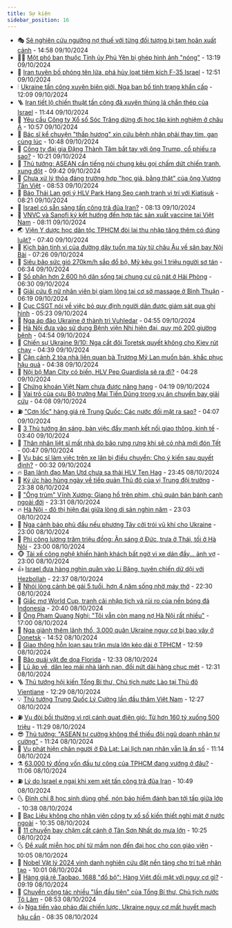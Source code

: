 ```yaml
---
title: Sự kiện
sidebar_position: 16
---
```


<!-- dantri-su-kien:START -->
- 🎭 [Sẽ nghiên cứu ngưỡng nợ thuế với từng đối tượng bị tạm hoãn xuất cảnh](https://dantri.com.vn/kinh-doanh/se-nghien-cuu-nguong-no-thue-voi-tung-doi-tuong-bi-tam-hoan-xuat-canh-20241009210530644.htm) - 14:58 09/10/2024
- 👨‍🏫 [Một phó ban thuộc Tỉnh ủy Phú Yên bị ghép hình ảnh &quot;nóng&quot;](https://dantri.com.vn/xa-hoi/mot-pho-ban-thuoc-tinh-uy-phu-yen-bi-ghep-hinh-anh-nong-20241009192111153.htm) - 13:19 09/10/2024
- 🌮 [Iran tuyên bố phóng tên lửa, phá hủy loạt tiêm kích F-35 Israel](https://dantri.com.vn/the-gioi/iran-tuyen-bo-phong-ten-lua-pha-huy-loat-tiem-kich-f-35-israel-20241009194358588.htm) - 12:51 09/10/2024
- 🕯 [Ukraine tấn công xuyên biên giới, Nga ban bố tình trạng khẩn cấp](https://dantri.com.vn/the-gioi/ukraine-tan-cong-xuyen-bien-gioi-nga-ban-bo-tinh-trang-khan-cap-20241009184616981.htm) - 12:09 09/10/2024
- 🪜 [Iran tiết lộ chiến thuật tấn công đã xuyên thủng lá chắn thép của Israel](https://dantri.com.vn/the-gioi/iran-tiet-lo-chien-thuat-tan-cong-da-xuyen-thung-la-chan-thep-cua-israel-20241009181612884.htm) - 11:44 09/10/2024
- 🐘 [Yêu cầu Công ty Xổ số Sóc Trăng dừng đi học tập kinh nghiệm ở châu Á](https://dantri.com.vn/xa-hoi/yeu-cau-cong-ty-xo-so-soc-trang-dung-di-hoc-tap-kinh-nghiem-o-chau-a-20241009165909692.htm) - 10:57 09/10/2024
- 🤔 [Bác sĩ kể chuyện &quot;thắp hương&quot; xin cứu bệnh nhân phải thay tim, gan cùng lúc](https://dantri.com.vn/suc-khoe/bac-si-ke-chuyen-thap-huong-xin-cuu-benh-nhan-phai-thay-tim-gan-cung-luc-20241009155902291.htm) - 10:48 09/10/2024
- 🧠 [Công ty đại gia Đặng Thành Tâm bắt tay với ông Trump, cổ phiếu ra sao?](https://dantri.com.vn/kinh-doanh/cong-ty-dai-gia-dang-thanh-tam-bat-tay-voi-ong-trump-co-phieu-ra-sao-20241009163223736.htm) - 10:21 09/10/2024
- 📝 [Thủ tướng: ASEAN cần tiếng nói chung kêu gọi chấm dứt chiến tranh, xung đột](https://dantri.com.vn/xa-hoi/thu-tuong-asean-can-tieng-noi-chung-keu-goi-cham-dut-chien-tranh-xung-dot-20241009163656530.htm) - 09:42 09/10/2024
- 🦏 [Chưa xử lý thỏa đáng trường hợp &quot;học giả, bằng thật&quot; của ông Vương Tấn Việt](https://dantri.com.vn/xa-hoi/chua-xu-ly-thoa-dang-truong-hop-hoc-gia-bang-that-cua-ong-vuong-tan-viet-20241009153611868.htm) - 08:53 09/10/2024
- 🥰 [Báo Thái Lan gợi ý HLV Park Hang Seo cạnh tranh vị trí với Kiatisuk](https://dantri.com.vn/the-thao/bao-thai-lan-goi-y-hlv-park-hang-seo-canh-tranh-vi-tri-voi-kiatisuk-20241009141835402.htm) - 08:21 09/10/2024
- 🤗 [Israel có sẵn sàng tấn công trả đũa Iran?](https://dantri.com.vn/the-gioi/israel-co-san-sang-tan-cong-tra-dua-iran-20241007154020466.htm) - 08:13 09/10/2024
- 🌈 [VNVC và Sanofi ký kết hướng đến hợp tác sản xuất vaccine tại Việt Nam](https://dantri.com.vn/suc-khoe/vnvc-va-sanofi-ky-ket-huong-den-hop-tac-san-xuat-vaccine-tai-viet-nam-20241009130447967.htm) - 08:11 09/10/2024
- 🌏 [Viện Y dược học dân tộc TPHCM đòi lại thu nhập tăng thêm có đúng luật?](https://dantri.com.vn/suc-khoe/vien-y-duoc-hoc-dan-toc-tphcm-doi-lai-thu-nhap-tang-them-co-dung-luat-20241008012503701.htm) - 07:40 09/10/2024
- 💄 [Kịch bản tinh vi của đường dây tuồn ma túy từ châu Âu về sân bay Nội Bài](https://dantri.com.vn/phap-luat/kich-ban-tinh-vi-cua-duong-day-tuon-ma-tuy-tu-chau-au-ve-san-bay-noi-bai-20241009141922813.htm) - 07:26 09/10/2024
- 👺 [Siêu bão sức gió 270km/h sắp đổ bộ, Mỹ kêu gọi 1 triệu người sơ tán](https://dantri.com.vn/the-gioi/sieu-bao-suc-gio-270kmh-sap-do-bo-my-keu-goi-1-trieu-nguoi-so-tan-20241009120718260.htm) - 06:34 09/10/2024
- 👹 [Số phận hơn 2.600 hộ dân sống tại chung cư cũ nát ở Hải Phòng](https://dantri.com.vn/xa-hoi/so-phan-hon-2600-ho-dan-song-tai-chung-cu-cu-nat-o-hai-phong-20241009113254219.htm) - 06:30 09/10/2024
- 🌊 [Giải cứu 6 nữ nhân viên bị giam lỏng tại cơ sở massage ở Bình Thuận](https://dantri.com.vn/phap-luat/giai-cuu-6-nu-nhan-vien-bi-giam-long-tai-co-so-massage-o-binh-thuan-20241009124627235.htm) - 06:19 09/10/2024
- 🤠 [Cục CSGT nói về việc bỏ quy định người dân được giám sát qua ghi hình](https://dantri.com.vn/xa-hoi/cuc-csgt-noi-ve-viec-bo-quy-dinh-nguoi-dan-duoc-giam-sat-qua-ghi-hinh-20241009121016127.htm) - 05:23 09/10/2024
- 🎊 [Nga áp đảo Ukraine ở thành trì Vuhledar](https://dantri.com.vn/the-gioi/nga-ap-dao-ukraine-o-thanh-tri-vuhledar-20241009114713352.htm) - 04:55 09/10/2024
- 🐘 [Hà Nội đưa vào sử dụng Bệnh viện Nhi hiện đại, quy mô 200 giường bệnh](https://dantri.com.vn/suc-khoe/ha-noi-dua-vao-su-dung-benh-vien-nhi-hien-dai-quy-mo-200-giuong-benh-20241009115003588.htm) - 04:54 09/10/2024
- 💂 [Chiến sự Ukraine 9/10: Nga cắt đôi Toretsk quyết không cho Kiev rút chạy](https://dantri.com.vn/the-gioi/chien-su-ukraine-910-nga-cat-doi-toretsk-quyet-khong-cho-kiev-rut-chay-20241009090735857.htm) - 04:39 09/10/2024
- 👹 [Cận cảnh 2 tòa nhà liên quan bà Trương Mỹ Lan muốn bán, khắc phục hậu quả](https://dantri.com.vn/bat-dong-san/can-canh-2-toa-nha-lien-quan-ba-truong-my-lan-muon-ban-khac-phuc-hau-qua-20241008162017692.htm) - 04:38 09/10/2024
- 🦒 [Nội bộ Man City có biến, HLV Pep Guardiola sẽ ra đi?](https://dantri.com.vn/the-thao/noi-bo-man-city-co-bien-hlv-pep-guardiola-se-ra-di-20241009110559102.htm) - 04:28 09/10/2024
- 🗽 [Chứng khoán Việt Nam chưa được nâng hạng](https://dantri.com.vn/kinh-doanh/chung-khoan-viet-nam-chua-duoc-nang-hang-20241009111424863.htm) - 04:19 09/10/2024
- 💄 [Vai trò của cựu Bộ trưởng Mai Tiến Dũng trong vụ án chuyến bay giải cứu](https://dantri.com.vn/phap-luat/vai-tro-cua-cuu-bo-truong-mai-tien-dung-trong-vu-an-chuyen-bay-giai-cuu-20241008232317510.htm) - 04:08 09/10/2024
- ⛽️ [&quot;Cơn lốc&quot; hàng giá rẻ Trung Quốc: Các nước đối mặt ra sao?](https://dantri.com.vn/kinh-doanh/con-loc-hang-gia-re-trung-quoc-cac-nuoc-doi-mat-ra-sao-20241006153058050.htm) - 04:07 09/10/2024
- 🥷 [3 Thủ tướng ăn sáng, bàn việc đẩy mạnh kết nối giao thông, kinh tế](https://dantri.com.vn/xa-hoi/3-thu-tuong-an-sang-ban-viec-day-manh-ket-noi-giao-thong-kinh-te-20241009090345767.htm) - 03:40 09/10/2024
- 🤖 [Thân nhân liệt sĩ mất nhà do bão rưng rưng khi sẽ có nhà mới đón Tết](https://dantri.com.vn/an-sinh/than-nhan-liet-si-mat-nha-do-bao-rung-rung-khi-se-co-nha-moi-don-tet-20241009050223735.htm) - 00:47 09/10/2024
- 🌊 [Vụ bác sĩ làm việc trên xe lăn bị điều chuyển: Cho ý kiến sau quyết định?](https://dantri.com.vn/lao-dong-viec-lam/vu-bac-si-lam-viec-tren-xe-lan-bi-dieu-chuyen-cho-y-kien-sau-quyet-dinh-20241008161845049.htm) - 00:32 09/10/2024
- 🔥 [Ban lãnh đạo Man Utd chưa sa thải HLV Ten Hag](https://dantri.com.vn/the-thao/ban-lanh-dao-man-utd-chua-sa-thai-hlv-ten-hag-20241009064130634.htm) - 23:45 08/10/2024
- 🦏 [Ký ức hào hùng ngày về tiếp quản Thủ đô của vị Trung đội trưởng](https://dantri.com.vn/xa-hoi/ky-uc-hao-hung-ngay-ve-tiep-quan-thu-do-cua-vi-trung-doi-truong-20241008180602094.htm) - 23:38 08/10/2024
- 🐘 [&quot;Ông trùm&quot; Vĩnh Xương: Giang hồ trên phim, chủ quán bán bánh canh ngoài đời](https://dantri.com.vn/giai-tri/ong-trum-vinh-xuong-giang-ho-tren-phim-chu-quan-ban-banh-canh-ngoai-doi-20241009013856356.htm) - 23:31 08/10/2024
- 🔥 [Hà Nội - đô thị hiện đại giữa lòng di sản nghìn năm](https://dantri.com.vn/xa-hoi/ha-noi-do-thi-hien-dai-giua-long-di-san-nghin-nam-20241009042542891.htm) - 23:03 08/10/2024
- 💼 [Nga cảnh báo phủ đầu nếu phương Tây cởi trói vũ khí cho Ukraine](https://dantri.com.vn/the-gioi/nga-canh-bao-phu-dau-neu-phuong-tay-coi-troi-vu-khi-cho-ukraine-20241009051818746.htm) - 23:00 08/10/2024
- 🚀 [Phi công lương trăm triệu đồng: Ăn sáng ở Đức, trưa ở Thái, tối ở Hà Nội](https://dantri.com.vn/lao-dong-viec-lam/phi-cong-luong-tram-trieu-dong-an-sang-o-duc-trua-o-thai-toi-o-ha-noi-20241008170204813.htm) - 23:00 08/10/2024
- 🐵 [Tài xế công nghệ khiến hành khách bất ngờ vì xe dán đầy… ảnh vợ](https://dantri.com.vn/an-sinh/tai-xe-cong-nghe-khien-hanh-khach-bat-ngo-vi-xe-dan-day-anh-vo-20241008134307354.htm) - 23:00 08/10/2024
- 👍 [Israel đưa hàng nghìn quân vào Li Băng, tuyên chiến dữ dội với Hezbollah](https://dantri.com.vn/the-gioi/israel-dua-hang-nghin-quan-vao-li-bang-tuyen-chien-du-doi-voi-hezbollah-20241009012447327.htm) - 22:37 08/10/2024
- 🚦 [Nhói lòng cảnh bé gái 5 tuổi, hơn 4 năm sống nhờ máy thở](https://dantri.com.vn/tam-long-nhan-ai/nhoi-long-canh-be-gai-5-tuoi-hon-4-nam-song-nho-may-tho-20241006170956513.htm) - 22:30 08/10/2024
- 🥸 [Giấc mơ World Cup, tranh cãi nhập tịch và rủi ro của nền bóng đá Indonesia](https://dantri.com.vn/the-thao/giac-mo-world-cup-tranh-cai-nhap-tich-va-rui-ro-cua-nen-bong-da-indonesia-20241008103450551.htm) - 20:40 08/10/2024
- 🥷 [Ông Phạm Quang Nghị: &quot;Tôi vẫn còn mang nợ Hà Nội rất nhiều&quot;](https://dantri.com.vn/xa-hoi/ong-pham-quang-nghi-toi-van-con-mang-no-ha-noi-rat-nhieu-20241008231441795.htm) - 17:00 08/10/2024
- 🤡 [Nga giành thêm lãnh thổ, 3.000 quân Ukraine nguy cơ bị bao vây ở Donetsk](https://dantri.com.vn/the-gioi/nga-gianh-them-lanh-tho-3000-quan-ukraine-nguy-co-bi-bao-vay-o-donetsk-20241008213929534.htm) - 14:52 08/10/2024
- 🥳 [Giao thông hỗn loạn sau trận mưa lớn kéo dài ở TPHCM](https://dantri.com.vn/xa-hoi/giao-thong-hon-loan-sau-tran-mua-lon-keo-dai-o-tphcm-20241008191800447.htm) - 12:59 08/10/2024
- 🤩 [Bão quái vật đe dọa Florida](https://dantri.com.vn/the-gioi/bao-quai-vat-de-doa-florida-20241008193010578.htm) - 12:33 08/10/2024
- 🎡 [Lũ ập về, dân leo mái nhà lánh nạn, đồi nứt dài hàng chục mét](https://dantri.com.vn/xa-hoi/lu-ap-ve-dan-leo-mai-nha-lanh-nan-doi-nut-dai-hang-chuc-met-20241008184313743.htm) - 12:31 08/10/2024
- 🪜 [Thủ tướng hội kiến Tổng Bí thư, Chủ tịch nước Lào tại Thủ đô Vientiane](https://dantri.com.vn/xa-hoi/thu-tuong-hoi-kien-tong-bi-thu-chu-tich-nuoc-lao-tai-thu-do-vientiane-20241008185152509.htm) - 12:29 08/10/2024
- 💡 [Thủ tướng Trung Quốc Lý Cường lần đầu thăm Việt Nam](https://dantri.com.vn/xa-hoi/thu-tuong-trung-quoc-ly-cuong-lan-dau-tham-viet-nam-20241008191651238.htm) - 12:27 08/10/2024
- ⛽️ [Vụ đòi bồi thường vì rơi cánh quạt điện gió: Từ hơn 160 tỷ xuống 500 triệu](https://dantri.com.vn/xa-hoi/vu-doi-boi-thuong-vi-roi-canh-quat-dien-gio-tu-hon-160-ty-xuong-500-trieu-20241008180108376.htm) - 11:29 08/10/2024
- 😎 [Thủ tướng: &quot;ASEAN tự cường không thể thiếu đội ngũ doanh nhân tự cường&quot;](https://dantri.com.vn/xa-hoi/thu-tuong-asean-tu-cuong-khong-the-thieu-doi-ngu-doanh-nhan-tu-cuong-20241008171154580.htm) - 11:24 08/10/2024
- 🗽 [Vụ phát hiện chân người ở Đà Lạt: Lai lịch nạn nhân vẫn là ẩn số](https://dantri.com.vn/phap-luat/vu-phat-hien-chan-nguoi-o-da-lat-lai-lich-nan-nhan-van-la-an-so-20241008174735613.htm) - 11:14 08/10/2024
- ⚗️ [63.000 tỷ đồng vốn đầu tư công của TPHCM đang vướng ở đâu?](https://dantri.com.vn/xa-hoi/63000-ty-dong-von-dau-tu-cong-cua-tphcm-dang-vuong-o-dau-20241008174253749.htm) - 11:06 08/10/2024
- ⛽️ [Lý do Israel e ngại khi xem xét tấn công trả đũa Iran](https://dantri.com.vn/the-gioi/ly-do-israel-e-ngai-khi-xem-xet-tan-cong-tra-dua-iran-20241008102104114.htm) - 10:49 08/10/2024
- 🌜 [Đình chỉ 8 học sinh dùng ghế, nón bảo hiểm đánh bạn tới tấp giữa lớp](https://dantri.com.vn/giao-duc/dinh-chi-8-hoc-sinh-dung-ghe-non-bao-hiem-danh-ban-toi-tap-giua-lop-20241008162215644.htm) - 10:38 08/10/2024
- 🦩 [Bạc Liêu không cho nhân viên công ty xổ số kiến thiết nghỉ mát ở nước ngoài](https://dantri.com.vn/xa-hoi/bac-lieu-khong-cho-nhan-vien-cong-ty-xo-so-kien-thiet-nghi-mat-o-nuoc-ngoai-20241008171353602.htm) - 10:35 08/10/2024
- 🦒 [11 chuyến bay chậm cất cánh ở Tân Sơn Nhất do mưa lớn](https://dantri.com.vn/xa-hoi/11-chuyen-bay-cham-cat-canh-o-tan-son-nhat-do-mua-lon-20241008171455100.htm) - 10:25 08/10/2024
- 🌜 [Đề xuất miễn học phí từ mầm non đến đại học cho con giáo viên](https://dantri.com.vn/xa-hoi/de-xuat-mien-hoc-phi-tu-mam-non-den-dai-hoc-cho-con-giao-vien-20241008165429349.htm) - 10:05 08/10/2024
- 🐎 [Nobel Vật lý 2024 vinh danh nghiên cứu đặt nền tảng cho trí tuệ nhân tạo](https://dantri.com.vn/the-gioi/nobel-vat-ly-2024-vinh-danh-nghien-cuu-dat-nen-tang-cho-tri-tue-nhan-tao-20241008170128152.htm) - 10:01 08/10/2024
- 🌋 [Hàng giá rẻ Taobao, 1688 &quot;đổ bộ&quot;: Hàng Việt đối mặt với nguy cơ gì?](https://dantri.com.vn/kinh-doanh/hang-gia-re-taobao-1688-do-bo-hang-viet-doi-mat-voi-nguy-co-gi-20241006195606514.htm) - 09:19 08/10/2024
- 🧰 [Chuyến công tác nhiều &quot;lần đầu tiên&quot; của Tổng Bí thư, Chủ tịch nước Tô Lâm](https://dantri.com.vn/xa-hoi/chuyen-cong-tac-nhieu-lan-dau-tien-cua-tong-bi-thu-chu-tich-nuoc-to-lam-20241008154429321.htm) - 08:53 08/10/2024
- 👍 [Nga tiến vào pháo đài chiến lược, Ukraine nguy cơ mất huyết mạch hậu cần](https://dantri.com.vn/the-gioi/nga-tien-vao-phao-dai-chien-luoc-ukraine-nguy-co-mat-huyet-mach-hau-can-20241008141918660.htm) - 08:35 08/10/2024<!-- dantri-su-kien:END -->
